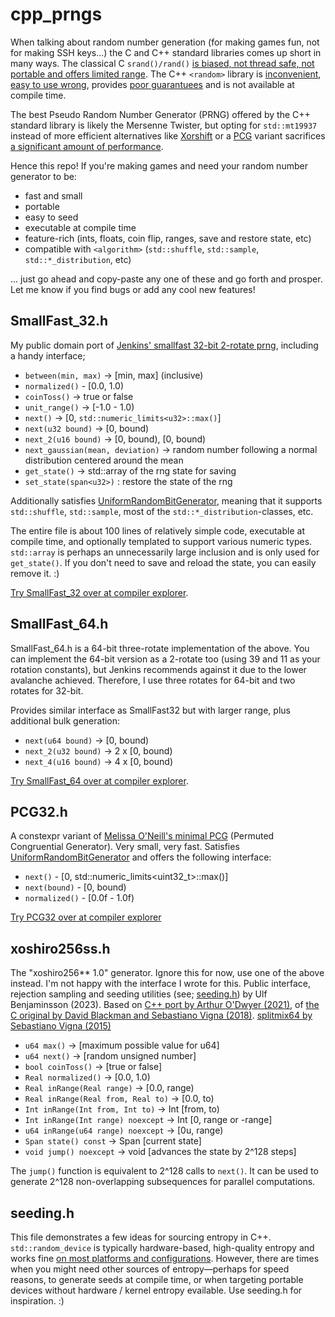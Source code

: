 # cpp_prngs
When talking about random number generation (for making games fun, not for making SSH keys...) the C and C++ standard libraries comes up short in many ways. The classical C `srand()/rand()` [is biased, not thread safe, not portable and offers limited range](https://codingnest.com/generating-random-numbers-using-c-standard-library-the-problems/#fn15). The C++ `<random>` library is [inconvenient](https://youtu.be/zUVQhcu32rg?si=G3LHsYagEHhH9UYS&t=234), [easy to use wrong](https://www.pcg-random.org/posts/cpp-seeding-surprises.html), provides [poor guarantuees](https://codingnest.com/generating-random-numbers-using-c-standard-library-the-problems/) and is not available at compile time. 

The best Pseudo Random Number Generator (PRNG) offered by the C++ standard library is likely the Mersenne Twister, but opting for `std::mt19937` instead of more efficient alternatives like [Xorshift](https://en.wikipedia.org/wiki/Xorshift) or a [PCG](https://en.wikipedia.org/wiki/Permuted_congruential_generator) variant sacrifices [a significant amount of performance](https://quuxplusone.github.io/blog/2021/11/23/xoshiro/). 

Hence this repo! If you're making games and need your random number generator to be: 
- fast and small
- portable
- easy to seed
- executable at compile time
- feature-rich (ints, floats, coin flip, ranges, save and restore state, etc)
- compatible with `<algorithm>` (`std::shuffle`, `std::sample`, `std::*_distribution`, etc)

... just go ahead and copy-paste any one of these and go forth and prosper. Let me know if you find bugs or add any cool new features!

## SmallFast_32.h
My public domain port of [Jenkins' smallfast 32-bit 2-rotate prng](https://burtleburtle.net/bob/rand/smallprng.html), including a handy interface;

* `between(min, max)` -> [min, max] (inclusive)
* `normalized()` - [0.0, 1.0)
* `coinToss()` -> true or false
* `unit_range()` -> [-1.0 - 1.0)
* `next()` -> [0, `std::numeric_limits<u32>::max()`]
* `next(u32 bound)` -> [0, bound)
* `next_2(u16 bound)` -> [0, bound), [0, bound)
* `next_gaussian(mean, deviation)` -> random number following a normal distribution centered around the mean
* `get_state()` -> std::array of the rng state for saving
* `set_state(span<u32>)` : restore the state of the rng

Additionally satisfies [UniformRandomBitGenerator](https://en.cppreference.com/w/cpp/named_req/UniformRandomBitGenerator), meaning that it supports `std::shuffle`, `std::sample`, most of the `std::*_distribution`-classes, etc.

The entire file is about 100 lines of relatively simple code, executable at compile time, and optionally templated to support various numeric types. `std::array` is perhaps an unnecessarily large inclusion and is only used for `get_state()`. If you don't need to save and reload the state, you can easily remove it. :)

[Try SmallFast_32 over at compiler explorer](https://godbolt.org/z/d5G53dvaE).

## SmallFast_64.h
SmallFast_64.h is a 64-bit three-rotate implementation of the above. You can implement the 64-bit version as a 2-rotate too (using 39 and 11 as your rotation constants), but Jenkins recommends against it due to the lower avalanche achieved. Therefore, I use three rotates for 64-bit and two rotates for 32-bit. 

Provides similar interface as SmallFast32 but with larger range, plus additional bulk generation: 
* `next(u64 bound)` -> [0, bound)
* `next_2(u32 bound)` -> 2 x [0, bound)
* `next_4(u16 bound)` -> 4 x [0, bound)

[Try SmallFast_64 over at compiler explorer](https://godbolt.org/z/1o8EGo6Wv).

## PCG32.h
A constexpr variant of [Melissa O'Neill's minimal PCG](https://www.pcg-random.org/download.html#minimal-c-implementation) (Permuted Congruential Generator). Very small, very fast. Satisfies [UniformRandomBitGenerator](https://en.cppreference.com/w/cpp/named_req/UniformRandomBitGenerator) and offers the following interface:

*  `next()` - [0, std::numeric_limits<uint32_t>::max()]
*  `next(bound)` - [0, bound)
*  `normalized()` - [0.0f - 1.0f)

[Try PCG32 over at compiler explorer](https://godbolt.org/z/WTa6GTqff)

## xoshiro256ss.h
The "xoshiro256** 1.0" generator. Ignore this for now, use one of the above instead. I'm not happy with the interface I wrote for this.
Public interface, rejection sampling and seeding utilities (see; [seeding.h](https://github.com/ulfben/cpp_prngs/blob/main/seeding.h)) by Ulf Benjaminsson (2023). 
Based on [C++ port by Arthur O'Dwyer (2021)](https://quuxplusone.github.io/blog/2021/11/23/xoshiro/), of [the C original by David Blackman and Sebastiano Vigna (2018)](https://prng.di.unimi.it/xoshiro256starstar.c).
[splitmix64 by Sebastiano Vigna (2015)](https://prng.di.unimi.it/splitmix64.c) 

* `u64 max()` -> [maximum possible value for u64]
* `u64 next()` -> [random unsigned number]
* `bool coinToss()` -> [true or false]
* `Real normalized()` -> [0.0, 1.0)
* `Real inRange(Real range)` -> [0.0, range)
* `Real inRange(Real from, Real to)` -> [0.0, to)
* `Int inRange(Int from, Int to)` -> Int [from, to)
* `Int inRange(Int range) noexcept` -> Int [0, range or -range]
* `u64 inRange(u64 range) noexcept` -> [0u, range)
* `Span state() const` -> Span [current state]
* `void jump() noexcept` -> void [advances the state by 2^128 steps]

The `jump()` function is equivalent to 2^128 calls to `next()`. It can be used to generate 2^128 non-overlapping subsequences for parallel computations.

## seeding.h
This file demonstrates a few ideas for sourcing entropy in C++. `std::random_device` is typically hardware-based, high-quality entropy and works fine [on most platforms and configurations](https://codingnest.com/generating-random-numbers-using-c-standard-library-the-problems/). However, there are times when you might need other sources of entropy—perhaps for speed reasons, to generate seeds at compile time, or when targeting portable devices without hardware / kernel entropy evailable. Use seeding.h for inspiration. :)
